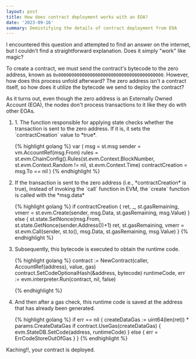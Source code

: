 ```yaml
---
layout: post
title: How does contract deployment works with an EOA?
date: '2023-09-16'
summary: Demistifying the details of contract deployment from EOA
---
```


I encountered this question and attempted to find an answer on the internet, but I couldn't find a straightforward explanation. Does it simply "work" like magic?

To create a contract, we must send the contract's bytecode to the zero address, known as `0x0000000000000000000000000000000000000000`. However, how does this process unfold afterward? The zero address isn't a contract itself, so how does it utilize the bytecode we send to deploy the contract?

As it turns out, even though the zero address is an Externally Owned Account (EOA), the nodes don't process transactions to it like they do with other EOAs.

<ol>
<li>
1. The function responsible for applying state checks whether the transaction is sent to the zero address. If it is, it sets the `contractCreation` value to *true*.

{% highlight golang %}
var (
	msg              = st.msg
	sender           = vm.AccountRef(msg.From)
	rules            = st.evm.ChainConfig().Rules(st.evm.Context.BlockNumber, st.evm.Context.Random != nil, st.evm.Context.Time)
	contractCreation = msg.To == nil
)
{% endhighlight %}

</li><li>
If the transaction is sent to the zero address (i.e., *contractCreation* is true), instead of invoking the `call` function in EVM, the `create` function is called with the *msg.data*

{% highlight golang %}
if contractCreation {
	ret, _, st.gasRemaining, vmerr = st.evm.Create(sender, msg.Data, st.gasRemaining, msg.Value)
} else {
	st.state.SetNonce(msg.From, st.state.GetNonce(sender.Address())+1)
	ret, st.gasRemaining, vmerr = st.evm.Call(sender, st.to(), msg.Data, st.gasRemaining, msg.Value)
}
{% endhighlight %}

</li><li>Subsequently, this bytecode is executed to obtain the runtime code.

{% highlight golang %}
contract := NewContract(caller, AccountRef(address), value, gas)
contract.SetCodeOptionalHash(&address, bytecode)
runtimeCode, err := evm.interpreter.Run(contract, nil, false)

{% endhighlight %}

</li><li>And then after a gas check, this runtime code is saved at the address that has already been generated.

{% highlight golang %}
if err == nil {
	createDataGas := uint64(len(ret)) * params.CreateDataGas
	if contract.UseGas(createDataGas) {
		evm.StateDB.SetCode(address, runtimeCode)
	} else {
		err = ErrCodeStoreOutOfGas
	}
}
{% endhighlight %}
</li>
</ol>

Kaching!!, your contract is deployed.



